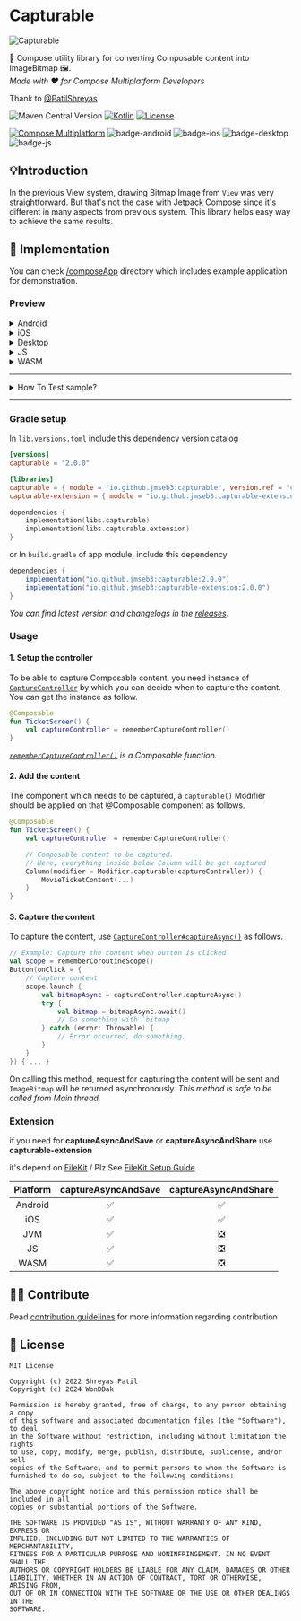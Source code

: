 # Capturable

![Capturable](art/header.png)

🚀 Compose utility library for converting Composable content into ImageBitmap 🖼️.  
_Made with ❤️ for Compose Multiplatform Developers_

Thank to [@PatilShreyas](https://www.github.com/PatilShreyas)

![Maven Central Version](https://img.shields.io/maven-central/v/io.github.jmseb3/capturable)
[![Kotlin](https://img.shields.io/badge/kotlin-v2.1.0-blue.svg?logo=kotlin)](http://kotlinlang.org)
[![License](https://img.shields.io/github/license/jmseb3/capturable)](https://opensource.org/license/mit/)

[![Compose Multiplatform](https://img.shields.io/badge/Compose%20Multiplatform-v1.7.3-blue)](https://github.com/JetBrains/compose-multiplatform)
![badge-android](http://img.shields.io/badge/platform-android-6EDB8D.svg?style=flat)
![badge-ios](http://img.shields.io/badge/platform-ios-CDCDCD.svg?style=flat)
![badge-desktop](http://img.shields.io/badge/platform-desktop-DB413D.svg?style=flat)
![badge-js](http://img.shields.io/badge/platform-js%2Fwasm-FDD835.svg?style=flat)

## 💡Introduction

In the previous View system, drawing Bitmap Image from `View` was very straightforward. But that's
not the case with Jetpack Compose since it's different in many aspects from previous system. This
library helps easy way to achieve the same results.

## 🚀 Implementation

You can check [/composeApp](/composeApp) directory which includes example application for
demonstration.

### Preview

<details>
<summary>Android</summary>
<img src="https://github.com/user-attachments/assets/de83cf54-b789-4acb-89c6-08134a434690" alt="Android Screenshot" width="500"/>
</details>

<details>
<summary>iOS</summary>
<img src="https://github.com/user-attachments/assets/25aa49ae-3019-496c-8515-fb4d6f19c2a0" alt="Android Screenshot" width="500"/>
</details>

<details>
<summary>Desktop</summary>

![Desktop](https://github.com/user-attachments/assets/ca8040ae-e22f-4a1f-8d07-14da4685aa83)

</details>

<details>
<summary>JS</summary>

![JS](https://github.com/user-attachments/assets/0ce4ce6c-417b-4689-9539-107c31750e2f)

</details>

<details>
<summary>WASM</summary>

![WASM](https://github.com/user-attachments/assets/a3f1d21b-f53f-4b8d-8dc0-77f00fc794e2)

</details>

---

<details>
<summary>How To Test sample?</summary>

### Android

To run the application on android device/emulator:

- open project in Android Studio and run imported android run configuration

### Desktop

Run the desktop application: `./gradlew :sample:composeApp:run`

### iOS

To run the application on iPhone device/simulator:

- Open `iosApp/iosApp.xcproject` in Xcode and run standard configuration

### JS Browser

Run the browser application: `./gradlew :sample:composeApp:jsBrowserDevelopmentRun --continue`

### Wasm Browser

Run the browser application: `./gradlew :sample:composeApp:wasmJsBrowserDevelopmentRun --continue`
</details>

---

### Gradle setup

In `lib.versions.toml`  include this dependency version catalog

```toml
[versions]
capturable = "2.0.0"

[libraries]
capturable = { module = "io.github.jmseb3:capturable", version.ref = "capturable" }
capturable-extension = { module = "io.github.jmseb3:capturable-extension", version.ref = "capturable" }
```

```kotlin
dependencies {
    implementation(libs.capturable)
    implementation(libs.capturable.extension)
}
```

or In `build.gradle` of app module, include this dependency

```gradle
dependencies {
    implementation("io.github.jmseb3:capturable:2.0.0")
    implementation("io.github.jmseb3:capturable-extension:2.0.0")
}
```

_You can find latest version and changelogs in
the [releases](https://github.com/jmseb3/Capturable/releases)_.

### Usage

#### 1. Setup the controller

To be able to capture Composable content, you need instance of [
`CaptureController`](https://jmseb3.github.io/Capturable/-caputerable/dev.wonddak.capturable.controller/-capture-controller/index.html)
by which you can decide when to capture the content. You can get the instance as follow.

```kotlin
@Composable
fun TicketScreen() {
    val captureController = rememberCaptureController()
}
```

_[
`rememberCaptureController()`](https://jmseb3.github.io/Capturable/-caputerable/dev.wonddak.capturable.controller/remember-capture-controller.html)
is a Composable function._

#### 2. Add the content

The component which needs to be captured, a `capturable()` Modifier should be applied on that
@Composable component as follows.

```kotlin
@Composable
fun TicketScreen() {
    val captureController = rememberCaptureController()

    // Composable content to be captured.
    // Here, everything inside below Column will be get captured
    Column(modifier = Modifier.capturable(captureController)) {
        MovieTicketContent(...)
    }
}
```

#### 3. Capture the content

To capture the content, use [
`CaptureController#captureAsync()`](https://jmseb3.github.io/Capturable/-caputerable/dev.wonddak.capturable.controller/-capture-controller/capture-async.html)
as follows.

```kotlin
// Example: Capture the content when button is clicked
val scope = rememberCoroutineScope()
Button(onClick = {
    // Capture content
    scope.launch {
        val bitmapAsync = captureController.captureAsync()
        try {
            val bitmap = bitmapAsync.await()
            // Do something with `bitmap`.
        } catch (error: Throwable) {
            // Error occurred, do something.
        }
    }
}) { ... }
```

On calling this method, request for capturing the content will be sent and `ImageBitmap` will be
returned asynchronously. _This method is safe to be called from Main thread._

### Extension

if you need for **captureAsyncAndSave** or **captureAsyncAndShare** use **capturable-extension**

it's depend on [FileKit](https://github.com/vinceglb/FileKit) / Plz
See [FileKit Setup Guide](https://filekit.mintlify.app/core/setup)

| Platform | captureAsyncAndSave | captureAsyncAndShare |
|:--------:|:-------------------:|:--------------------:|
| Android  |          ✅          |          ✅           |
|   iOS    |          ✅          |          ✅           |
|   JVM    |          ✅          |          ❎           |
|    JS    |          ✅          |          ❎           |
|   WASM   |          ✅          |          ❎           |

## 🙋‍♂️ Contribute

Read [contribution guidelines](CONTRIBUTING.md) for more information regarding contribution.

## 📝 License

```
MIT License

Copyright (c) 2022 Shreyas Patil
Copyright (c) 2024 WonDDak

Permission is hereby granted, free of charge, to any person obtaining a copy
of this software and associated documentation files (the "Software"), to deal
in the Software without restriction, including without limitation the rights
to use, copy, modify, merge, publish, distribute, sublicense, and/or sell
copies of the Software, and to permit persons to whom the Software is
furnished to do so, subject to the following conditions:

The above copyright notice and this permission notice shall be included in all
copies or substantial portions of the Software.

THE SOFTWARE IS PROVIDED "AS IS", WITHOUT WARRANTY OF ANY KIND, EXPRESS OR
IMPLIED, INCLUDING BUT NOT LIMITED TO THE WARRANTIES OF MERCHANTABILITY,
FITNESS FOR A PARTICULAR PURPOSE AND NONINFRINGEMENT. IN NO EVENT SHALL THE
AUTHORS OR COPYRIGHT HOLDERS BE LIABLE FOR ANY CLAIM, DAMAGES OR OTHER
LIABILITY, WHETHER IN AN ACTION OF CONTRACT, TORT OR OTHERWISE, ARISING FROM,
OUT OF OR IN CONNECTION WITH THE SOFTWARE OR THE USE OR OTHER DEALINGS IN THE
SOFTWARE.
```
